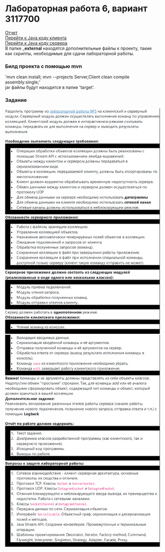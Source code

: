 # Лабораторная работа 6, вариант 3117700

[Отчет](_task/lab6.docx)  
[Перейти к Java коду клиента](Client/src/main/java)  
[Перейти к Java коду сервера](Server/src/main/java)  
В папке ___external__ находятся дополнительные файлы к проекту, такие как
скрипты, необходимые для сдачи лабораторной работы.

### Билд проекта с помощью mvn
'mvn clean install; mvn --projects Server,Client clean compile assembly:single;'  
jar файлы будут находится в папке 'target'.

### Задание
![img_1.png](_task/img_1.png)
![img_2.png](_task/img_2.png)